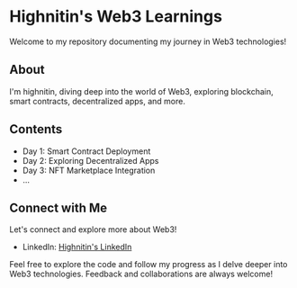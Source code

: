 # Highnitin's Web3 Learnings

Welcome to my repository documenting my journey in Web3 technologies!

## About
I'm highnitin, diving deep into the world of Web3, exploring blockchain, smart contracts, decentralized apps, and more.

## Contents
- Day 1: Smart Contract Deployment
- Day 2: Exploring Decentralized Apps
- Day 3: NFT Marketplace Integration
- ...
## Connect with Me
Let's connect and explore more about Web3!
- LinkedIn: [Highnitin's LinkedIn](https://linkedin.com/in/highnitin)

Feel free to explore the code and follow my progress as I delve deeper into Web3 technologies. Feedback and collaborations are always welcome!

